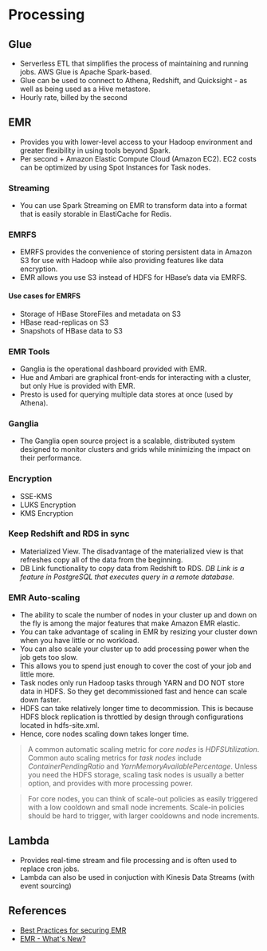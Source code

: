 # Processing

## Glue

- Serverless ETL that simplifies the process of maintaining and running jobs. AWS Glue is Apache Spark-based.
- Glue can be used to connect to Athena, Redshift, and Quicksight - as well as being used as a Hive metastore.
- Hourly rate, billed by the second

## EMR

- Provides you with lower-level access to your Hadoop environment and greater flexibility in using tools beyond Spark.
- Per second + Amazon Elastic Compute Cloud (Amazon EC2). EC2 costs can be optimized by using Spot Instances for Task nodes.

### Streaming

- You can use Spark Streaming on EMR to transform data into a format that is easily storable in ElastiCache for Redis.

### EMRFS

- EMRFS provides the convenience of storing persistent data in Amazon S3 for use with Hadoop while also providing features like data encryption.
- EMR allows you use S3 instead of HDFS for HBase’s data via EMRFS.

#### Use cases for EMRFS

- Storage of HBase StoreFiles and metadata on S3
- HBase read-replicas on S3
- Snapshots of HBase data to S3

### EMR Tools

- Ganglia is the operational dashboard provided with EMR.
- Hue and Ambari are graphical front-ends for interacting with a cluster, but only Hue is provided with EMR. 
- Presto is used for querying multiple data stores at once (used by Athena).

### Ganglia

- The Ganglia open source project is a scalable, distributed system designed to monitor clusters and grids while minimizing the impact on their performance.

### Encryption

- SSE-KMS
- LUKS Encryption
- KMS Encryption

### Keep Redshift and RDS in sync

- Materialized View. The disadvantage of the materialized view is that refreshes copy all of the data from the beginning.
- DB Link functionality to copy data from Redshift to RDS. _DB Link is a feature in PostgreSQL that executes query in a remote database._

### EMR Auto-scaling

- The ability to scale the number of nodes in your cluster up and down on the fly is among the major features that make Amazon EMR elastic. 
- You can take advantage of scaling in EMR by resizing your cluster down when you have little or no workload. 
- You can also scale your cluster up to add processing power when the job gets too slow. 
- This allows you to spend just enough to cover the cost of your job and little more.
- Task nodes only run Hadoop tasks through YARN and DO NOT store data in HDFS. So they get decommissioned fast and hence can scale down faster.
- HDFS can take relatively longer time to decommission. This is because HDFS block replication is throttled by design through configurations located in hdfs-site.xml.
- Hence, core nodes scaling down takes longer time.

> A common automatic scaling metric for _core nodes_ is _HDFSUtilization_. Common auto scaling metrics for _task nodes_ include _ContainerPendingRatio_ and _YarnMemoryAvailablePercentage_.
> Unless you need the HDFS storage, scaling task nodes is usually a better option, and provides with more processing power.

> For core nodes, you can think of scale-out policies as easily triggered with a low cooldown and small node increments. Scale-in policies should be hard to trigger, with larger cooldowns and node increments.

## Lambda

- Provides real-time stream and file processing and is often used to replace cron jobs.
- Lambda can also be used in conjuction with Kinesis Data Streams (with event sourcing)


## References

- [Best Practices for securing EMR](https://aws.amazon.com/blogs/big-data/best-practices-for-securing-amazon-emr/)
- [EMR - What's New?](https://docs.aws.amazon.com/emr/latest/ReleaseGuide/emr-whatsnew.html)